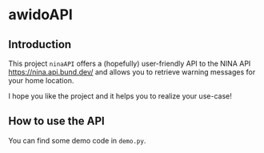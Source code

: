# awidoAPI

## Introduction
This project `ninaAPI` offers a (hopefully) user-friendly API to the NINA API https://nina.api.bund.dev/ and allows you to retrieve warning messages for your home location.

I hope you like the project and it helps you to realize your use-case!

## How to use the API
You can find some demo code in `demo.py`.


